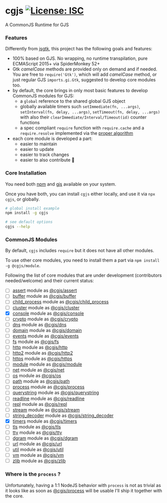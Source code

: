 # cgjs [![License: ISC](https://img.shields.io/badge/License-ISC-yellow.svg)](https://opensource.org/licenses/ISC)

A CommonJS Runtime for GJS

### Features

Differently from [jsgtk](https://github.com/WebReflection/jsgtk), this project has the following goals and features:

  * 100% based on GJS. No wrapping, no runtime transpilation, pure ECMAScript 2015+ via SpiderMonkey 52+
  * Gtk _camelCase_ methods are provided only on demand and if needed. You are free to `require('Gtk')`, which will add _camelCase_ method, or just regular GJS `imports.gi.Gtk`, suggested to develop core modules too.
  * by default, the core brings in only most basic features to develop CommonJS modules for GJS:
    * a `global` reference to the shared global GJS object
    * globally available timers such `setImmediate(fn, ...args)`, `setInterval(fn, delay, ...args)`, `setTimeout(fn, delay, ...args)` with also their `clearImmediate/Interval/Timeout(id)` counter functions
    * a spec compliant `require` function with `require.cache` and a `require.resolve` implemented via the [proper algorithm](https://nodejs.org/api/modules.html#modules_all_together)
  * each core module is developed a part:
    * easier to maintain
    * easier to update
    * easier to track changes
    * easier to also contribute 🎉

### Core Installation

You need both [npm](https://www.npmjs.com) and [gjs](https://wiki.gnome.org/Projects/Gjs) available on your system.

Once you have both, you can install `cgjs` either locally, and use it via `npx cgjs`, or globally.

```sh
# global install example
npm install -g cgjs

# see default options
cgjs --help
```

### CommonJS Modules

By default, `cgjs` includes `require` but it does not have all other modules.

To use other core modules, you need to install them a part via `npm install -g @cgjs/module`.

Following the list of core modules that are under development (contributors needed/welcome) and their current status:

  - [ ] [assert](https://nodejs.org/api/assert.html) module as [@cgjs/assert](https://github.com/cgjs/assert)
  - [ ] [buffer](https://nodejs.org/api/buffer.html) module as [@cgjs/buffer](https://github.com/cgjs/buffer)
  - [ ] [child_process](https://nodejs.org/api/child_process.html) module as [@cgjs/child_process](https://github.com/cgjs/child_process)
  - [ ] [cluster](https://nodejs.org/api/cluster.html) module as [@cgjs/cluster](https://github.com/cgjs/cluster)
  - [x] [console](https://nodejs.org/api/console.html) module as [@cgjs/console](https://github.com/cgjs/console)
  - [ ] [crypto](https://nodejs.org/api/crypto.html) module as [@cgjs/crypto](https://github.com/cgjs/crypto)
  - [ ] [dns](https://nodejs.org/api/dns.html) module as [@cgjs/dns](https://github.com/cgjs/dns)
  - [ ] [domain](https://nodejs.org/api/domain.html) module as [@cgjs/domain](https://github.com/cgjs/domain)
  - [ ] [events](https://nodejs.org/api/events.html) module as [@cgjs/events](https://github.com/cgjs/events)
  - [ ] [fs](https://nodejs.org/api/fs.html) module as [@cgjs/fs](https://github.com/cgjs/fs)
  - [ ] [http](https://nodejs.org/api/http.html) module as [@cgjs/http](https://github.com/cgjs/http)
  - [ ] [http2](https://nodejs.org/api/http2.html) module as [@cgjs/http2](https://github.com/cgjs/http2)
  - [ ] [https](https://nodejs.org/api/https.html) module as [@cgjs/https](https://github.com/cgjs/https)
  - [ ] [module](https://nodejs.org/api/module.html) module as [@cgjs/module](https://github.com/cgjs/module)
  - [ ] [net](https://nodejs.org/api/net.html) module as [@cgjs/net](https://github.com/cgjs/net)
  - [ ] [os](https://nodejs.org/api/os.html) module as [@cgjs/os](https://github.com/cgjs/os)
  - [ ] [path](https://nodejs.org/api/path.html) module as [@cgjs/path](https://github.com/cgjs/path)
  - [ ] [process](https://nodejs.org/api/process.html) module as [@cgjs/process](https://github.com/cgjs/process)
  - [ ] [querystring](https://nodejs.org/api/querystring.html) module as [@cgjs/querystring](https://github.com/cgjs/querystring)
  - [ ] [readline](https://nodejs.org/api/readline.html) module as [@cgjs/readline](https://github.com/cgjs/readline)
  - [ ] [repl](https://nodejs.org/api/repl.html) module as [@cgjs/repl](https://github.com/cgjs/repl)
  - [ ] [stream](https://nodejs.org/api/stream.html) module as [@cgjs/stream](https://github.com/cgjs/stream)
  - [ ] [string_decoder](https://nodejs.org/api/string_decoder.html) module as [@cgjs/string_decoder](https://github.com/cgjs/string_decoder)
  - [x] [timers](https://nodejs.org/api/timers.html) module as [@cgjs/timers](https://github.com/cgjs/timers)
  - [ ] [tls](https://nodejs.org/api/tls.html) module as [@cgjs/tls](https://github.com/cgjs/tls)
  - [ ] [tty](https://nodejs.org/api/tty.html) module as [@cgjs/tty](https://github.com/cgjs/tty)
  - [ ] [dgram](https://nodejs.org/api/dgram.html) module as [@cgjs/dgram](https://github.com/cgjs/dgram)
  - [ ] [url](https://nodejs.org/api/url.html) module as [@cgjs/url](https://github.com/cgjs/url)
  - [ ] [util](https://nodejs.org/api/util.html) module as [@cgjs/util](https://github.com/cgjs/util)
  - [ ] [vm](https://nodejs.org/api/vm.html) module as [@cgjs/vm](https://github.com/cgjs/vm)
  - [ ] [zlib](https://nodejs.org/api/zlib.html) module as [@cgjs/zlib](https://github.com/cgjs/zlib)

### Where is the `process` ?

Unfortunately, having a 1:1 NodeJS behavior with `process` is not as trivial as it looks like as soon as [@cgjs/process](https://github.com/cgjs/process) will be usable I'll ship it together with the core.
